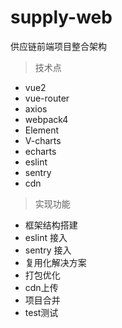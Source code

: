 # supply-web
供应链前端项目整合架构

> 技术点

* vue2
* vue-router
* axios
* webpack4
* Element
* V-charts
* echarts
* eslint
* sentry
* cdn

> 实现功能

* 框架结构搭建
* eslint 接入
* sentry 接入
* 复用化解决方案
* 打包优化
* cdn上传
* 项目合并
* test测试
